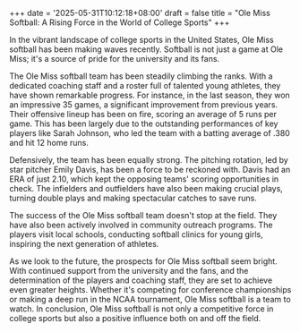 +++
date = '2025-05-31T10:12:18+08:00'
draft = false
title = "Ole Miss Softball: A Rising Force in the World of College Sports"
+++

In the vibrant landscape of college sports in the United States, Ole Miss softball has been making waves recently. Softball is not just a game at Ole Miss; it's a source of pride for the university and its fans. 

The Ole Miss softball team has been steadily climbing the ranks. With a dedicated coaching staff and a roster full of talented young athletes, they have shown remarkable progress. For instance, in the last season, they won an impressive 35 games, a significant improvement from previous years. Their offensive lineup has been on fire, scoring an average of 5 runs per game. This has been largely due to the outstanding performances of key players like Sarah Johnson, who led the team with a batting average of .380 and hit 12 home runs. 

Defensively, the team has been equally strong. The pitching rotation, led by star pitcher Emily Davis, has been a force to be reckoned with. Davis had an ERA of just 2.10, which kept the opposing teams' scoring opportunities in check. The infielders and outfielders have also been making crucial plays, turning double plays and making spectacular catches to save runs. 

The success of the Ole Miss softball team doesn't stop at the field. They have also been actively involved in community outreach programs. The players visit local schools, conducting softball clinics for young girls, inspiring the next generation of athletes. 

As we look to the future, the prospects for Ole Miss softball seem bright. With continued support from the university and the fans, and the determination of the players and coaching staff, they are set to achieve even greater heights. Whether it's competing for conference championships or making a deep run in the NCAA tournament, Ole Miss softball is a team to watch. In conclusion, Ole Miss softball is not only a competitive force in college sports but also a positive influence both on and off the field.